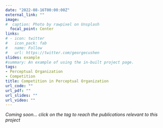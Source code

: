```yaml
---
date: "2022-08-16T00:00:00Z"
external_link: ""
image:
#  caption: Photo by rawpixel on Unsplash
  focal_point: Center
links:
# - icon: twitter
#   icon_pack: fab
#   name: Follow
#   url: https://twitter.com/georgecushen
slides: example
#summary: An example of using the in-built project page.
tags:
- Perceptual Organization
- Competition
title: Competition in Perceptual Organization
url_code: ""
url_pdf: ""
url_slides: ""
url_video: ""
---
```


*Coming soon... click on the tag to reach the publications relevant to this project*